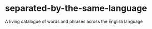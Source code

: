 # separated-by-the-same-language
A living catalogue of words and phrases across the English language
